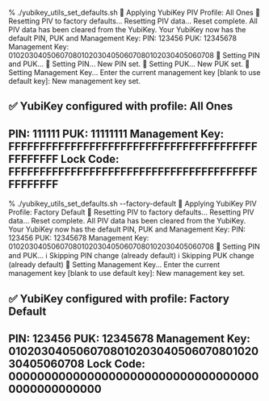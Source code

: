  % ./yubikey_utils_set_defaults.sh
🧪 Applying YubiKey PIV Profile: All Ones
🔁 Resetting PIV to factory defaults...
Resetting PIV data...
Reset complete. All PIV data has been cleared from the YubiKey.
Your YubiKey now has the default PIN, PUK and Management Key:
	PIN:	123456
	PUK:	12345678
	Management Key:	010203040506070801020304050607080102030405060708
🔐 Setting PIN and PUK...
🔐 Setting PIN...
New PIN set.
🔐 Setting PUK...
New PUK set.
🔧 Setting Management Key...
Enter the current management key [blank to use default key]: 
New management key set.

✅ YubiKey configured with profile: All Ones
---------------------------------------------
PIN:            111111
PUK:            11111111
Management Key: FFFFFFFFFFFFFFFFFFFFFFFFFFFFFFFFFFFFFFFFFFFFFFFF
Lock Code:      FFFFFFFFFFFFFFFFFFFFFFFFFFFFFFFFFFFFFFFFFFFFFFFF
---------------------------------------------

% ./yubikey_utils_set_defaults.sh --factory-default
🧪 Applying YubiKey PIV Profile: Factory Default
🔁 Resetting PIV to factory defaults...
Resetting PIV data...
Reset complete. All PIV data has been cleared from the YubiKey.
Your YubiKey now has the default PIN, PUK and Management Key:
	PIN:	123456
	PUK:	12345678
	Management Key:	010203040506070801020304050607080102030405060708
🔐 Setting PIN and PUK...
ℹ️  Skipping PIN change (already default)
ℹ️  Skipping PUK change (already default)
🔧 Setting Management Key...
Enter the current management key [blank to use default key]: 
New management key set.

✅ YubiKey configured with profile: Factory Default
---------------------------------------------
PIN:            123456
PUK:            12345678
Management Key: 010203040506070801020304050607080102030405060708
Lock Code:      000000000000000000000000000000000000000000000000
---------------------------------------------

